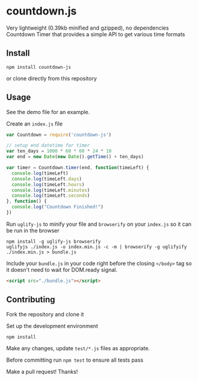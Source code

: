 # countdown.js
Very lightweight (0.39kb minified and gzipped), no dependencies Countdown Timer that provides a simple API to get various time formats

## Install

`npm install countdown-js`

or clone directly from this repository

## Usage

See the demo file for an example.

Create an `index.js` file

```javascript
var Countdown = require('countdown-js')

// setup end datetime for timer
var ten_days = 1000 * 60 * 60 * 24 * 10
var end = new Date(new Date().getTime() + ten_days)

var timer = Countdown.timer(end, function(timeLeft) {
  console.log(timeLeft)
  console.log(timeLeft.days)
  console.log(timeLeft.hours)
  console.log(timeLeft.minutes)
  console.log(timeLeft.seconds)
}, function() {
  console.log("Countdown Finished!")
})
```

Run `uglify-js` to minify your file and `browserify` on your `index.js` so it can be run in the browser

```shell
npm install -g uglify-js browserify
uglifyjs ./index.js -o index.min.js -c -m | browserify -g uglifyify ./index.min.js > bundle.js
```

Include your `bundle.js` in your code right before the closing `</body>` tag so it doesn't need to wait for DOM.ready signal.

```html
<script src="./bundle.js"></script>
```

## Contributing

Fork the repository and clone it

Set up the development environment

```shell
npm install
```

Make any changes, update `test/*.js` files as appropriate.

Before committing run `npm test` to ensure all tests pass

Make a pull request! Thanks!
